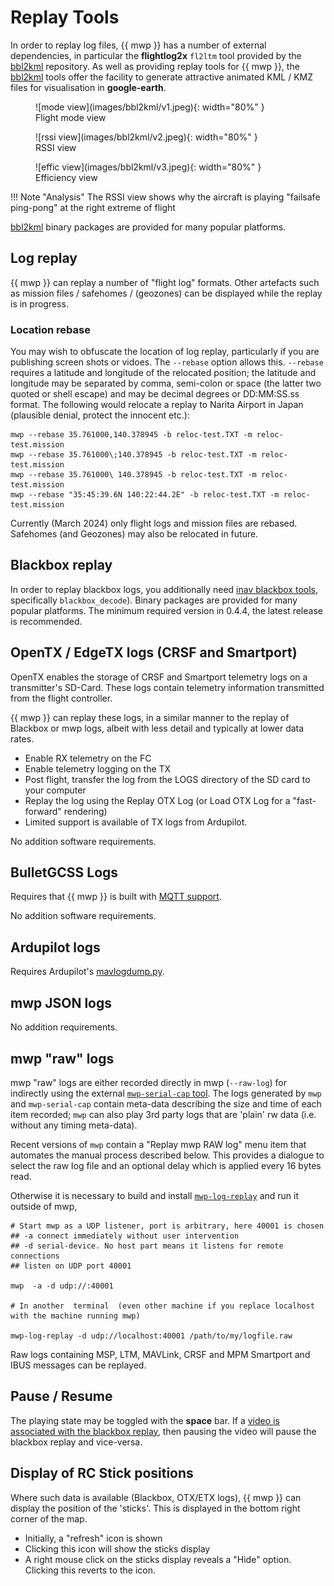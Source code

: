 # Replay Tools

In order to replay log files, {{ mwp }} has a number of external dependencies, in particular the **flightlog2x** `fl2ltm` tool provided by the [bbl2kml](https://github.com/stronnag/bbl2kml) repository. As well as providing replay tools for {{ mwp }}, the  [bbl2kml](https://github.com/stronnag/bbl2kml) tools offer the facility to generate  attractive animated KML / KMZ files for visualisation in **google-earth**.

<figure markdown>
![mode view](images/bbl2kml/v1.jpeg){: width="80%" }
<figcaption>Flight mode view</figcaption>
</figure>
<figure markdown>
![rssi view](images/bbl2kml/v2.jpeg){: width="80%" }
<figcaption>RSSI view</figcaption>
</figure>
<figure markdown>
![effic view](images/bbl2kml/v3.jpeg){: width="80%" }
<figcaption>Efficiency view</figcaption>
</figure>
!!! Note "Analysis"
    The RSSI view shows why the aircraft is playing "failsafe ping-pong" at the right extreme of flight

[bbl2kml](https://github.com/stronnag/bbl2kml) binary packages are provided for many popular platforms.

## Log replay

{{ mwp }} can replay a number of "flight log" formats. Other artefacts such as mission files / safehomes / (geozones) can be displayed while the replay is in progress.

### Location rebase

You may wish to obfuscate the location of log replay, particularly if you are publishing screen shots or vidoes. The `--rebase` option allows this. `--rebase` requires a latitude and longitude of the relocated position; the latitude and longitude may be separated by comma, semi-colon or space (the latter two quoted or shell escape) and may be decimal degrees or DD:MM:SS.ss format. The following would relocate a replay to Narita Airport in Japan (plausible denial, protect the innocent etc.):

    mwp --rebase 35.761000,140.378945 -b reloc-test.TXT -m reloc-test.mission
    mwp --rebase 35.761000\;140.378945 -b reloc-test.TXT -m reloc-test.mission
	mwp --rebase 35.761000\ 140.378945 -b reloc-test.TXT -m reloc-test.mission
	mwp --rebase "35:45:39.6N 140:22:44.2E" -b reloc-test.TXT -m reloc-test.mission

Currently (March 2024) only flight logs and mission files are rebased. Safehomes (and Geozones) may also be relocated in future.

## Blackbox replay

In order to replay blackbox logs, you additionally need [inav blackbox tools](https://github.com/iNavFlight/blackbox-tools), specifically `blackbox_decode`). Binary packages are provided for many popular platforms. The minimum required version in 0.4.4, the latest release is recommended.

## OpenTX / EdgeTX logs (CRSF and Smartport)

OpenTX enables the storage of CRSF and Smartport telemetry logs on a transmitter's SD-Card. These logs contain telemetry information transmitted from the flight controller.

{{ mwp }} can replay these logs, in a similar manner to the replay of Blackbox or mwp logs, albeit with less detail and typically at lower data rates.

* Enable RX telemetry on the FC
* Enable telemetry logging on the TX
* Post flight, transfer the log from the LOGS directory of the SD card to your computer
* Replay the log using the Replay OTX Log (or Load OTX Log for a "fast-forward" rendering)
* Limited support is available of TX logs from Ardupilot.

No addition software requirements.

## BulletGCSS Logs

Requires that {{ mwp }} is built with [MQTT support](mqtt---bulletgcss-telemetry.md).

No addition software requirements.

## Ardupilot logs

Requires Ardupilot's [mavlogdump.py](https://github.com/ArduPilot/pymavlink).

## mwp JSON logs

No addition requirements.

## mwp "raw" logs

mwp "raw" logs are either recorded directly in mwp (`--raw-log`) for indirectly using the external [`mwp-serial-cap` tool](https://github.com/stronnag/mwptools/blob/master/src/samples/mwp-serial-cap/README.md).  The logs generated by `mwp` and `mwp-serial-cap` contain meta-data describing the size and time of each item recorded; `mwp` can also play 3rd party logs that are 'plain' rw data (i.e. without any timing meta-data).

Recent versions of `mwp` contain a "Replay mwp RAW log" menu item that automates the manual process described below. This provides a dialogue to select the raw log file and an optional delay which is applied every 16 bytes read.

Otherwise it is necessary to build and install [`mwp-log-replay`](https://github.com/stronnag/mwptools/blob/master/src/samples/mwp-log-replay/README.md) and run it outside of mwp,

    # Start mwp as a UDP listener, port is arbitrary, here 40001 is chosen
    ## -a connect immediately without user intervention
    ## -d serial-device. No host part means it listens for remote connections
    ## listen on UDP port 40001

    mwp  -a -d udp://:40001

    # In another  terminal  (even other machine if you replace localhost with the machine running mwp)

    mwp-log-replay -d udp://localhost:40001 /path/to/my/logfile.raw

Raw logs containing MSP, LTM, MAVLink, CRSF and MPM Smartport and IBUS messages can be replayed.

## Pause / Resume

The playing state may be toggled with the **space** bar. If a [video is associated with the blackbox replay](mwp_video_player.md), then pausing the video will pause the blackbox replay and vice-versa.

## Display of RC Stick positions

Where such data is available (Blackbox, OTX/ETX logs), {{ mwp }} can display the position of the 'sticks'. This is displayed in the bottom right corner of the map.

* Initially, a "refresh" icon is shown
* Clicking this icon will show the sticks display
* A right mouse click on the sticks display reveals a "Hide" option. Clicking this reverts to the icon.
